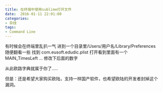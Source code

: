 ```yaml
---
title: 在终端中使用sublime打开文件
date:  2016-01-11 22:01:00
categories:
- 杂技
tags:
- Command Line
---
```


有时候会在终端里乱扒一气
进到一个目录里/Users/用户名/Library/Preferences
随便翻看一些
找到 com.eusoft.edudic.plist
打开看到里面有一个 MAIN_TimesLeft ...
修改下后面的数字

从此欧路字典就属于你了.....

但是：还是希望大家购买欧陆，支持一样国产软件，也希望欧陆的开发者封掉这个漏洞。

